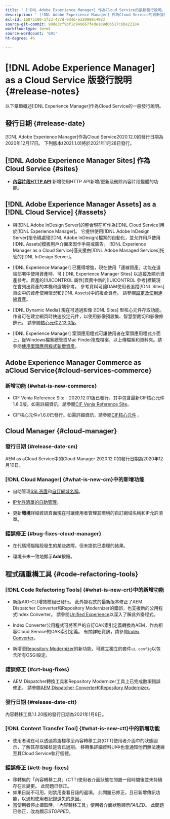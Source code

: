 ```yaml
---
title: ' [!DNL Adobe Experience Manager] 作為Cloud Service的最新發行說明。'
description: ' [!DNL Adobe Experience Manager] 作為Cloud Service的最新發行說明。'
exl-id: 16875180-1f23-477d-9d4d-e220998c4983
source-git-commit: 90de3cf9bf1c949667f4de109d0b517c6be22184
workflow-type: tm+mt
source-wordcount: '691'
ht-degree: 4%

---
```


# [!DNL Adobe Experience Manager] as a Cloud Service 版發行說明 {#release-notes}

以下章節概述[!DNL Experience Manager]作為Cloud Service的一般發行說明。

## 發行日期 {#release-date}

[!DNL Adobe Experience Manager]作為Cloud Service2020.12.0的發行日期為2020年12月17日。
下列版本(2021.1.0)將於2021年1月28日發行。

## [!DNL Adobe Experience Manager Sites] 作為Cloud Service {#sites}

* **[內容片段HTTP API](/help/assets/content-fragments/assets-api-content-fragments.md)**:新增使用HTTP API新增/更新及刪除內容片段變體的功能。

## [!DNL Adobe Experience Manager Assets] as a [!DNL Cloud Service] {#assets}

* 與[!DNL Adobe InDesign Server]的整合現在可作為[!DNL Cloud Service]用於[!DNL Experience Manager]。 它提供使用[!DNL Adobe InDesign Server]指令碼處理[!DNL Adobe InDesign]檔案的自動化，並允許用戶使用[!DNL Assets]模板用戶介面來製作手冊或廣告。 [!DNL Experience Manager as a Cloud Service]僅支援由[!DNL Adobe Managed Services]托管的[!DNL InDesign Server]。 <!-- TBD: Add link to article. -->

* [!DNL Experience Manager] 已獲得增強，現在使用「連線資產」功能在遠端部署中使用資產時，可 [!DNL Experience Manager Sites] 以追蹤及顯示資產參考。資產的[!UICONTROL 屬性]頁面中新的[!UICONTROL 參考]標籤現在會列出資產的本機和遠端參考。 參考資料可讓DAM使用者追蹤[!DNL Sites]頁面中的資產使用情況和[!DNL Assets]中的複合資產。 請參閱[設定及使用連線資產](/help/assets/use-assets-across-connected-assets-instances.md)。

* [!DNL Dynamic Media] 現在可透過影像 [!DNL Sites] 型核心元件存取功能。作者可在建立網頁時快速設定元件，以使用影像預設集、智慧型裁切和影像修飾元。 請參閱[核心元件2.13.0版](https://github.com/adobe/aem-core-wcm-components/releases/tag/core.wcm.components.reactor-2.13.0)。

* [!DNL Experience Manager] 案頭應用程式可讓使用者在案頭應用程式介面上，從Windows檔案總管或Mac Finder拖曳檔案，以上傳檔案和資料夾。請參閱[使用案頭應用程式新增資產](https://experienceleague.adobe.com/docs/experience-manager-desktop-app/using/using.html#upload-and-add-new-assets-to-aem)。

## Adobe Experience Manager Commerce as aCloud Service{#cloud-services-commerce}

### 新增功能 {#what-is-new-commerce}

* CIF Venia Reference Site - 2020.12.01版已發行，其中包含最新CIF核心元件1.6.0版。如需詳細資訊，請參閱[CIF Venia Reference Site](https://github.com/adobe/aem-cif-guides-venia/releases/tag/venia-2020.12.01)。

* CIF核心元件v1.6.0已發行。如需詳細資訊，請參閱[CIF核心元件](https://github.com/adobe/aem-core-cif-components/releases/tag/core-cif-components-reactor-1.6.0) 。

## Cloud Manager {#cloud-manager}

### 發行日期 {#release-date-cm}

AEM as aCloud Service中的Cloud Manager 2020.12.0的發行日期為2020年12月10日。

### [!DNL Cloud Manager] {#what-is-new-cm}中的新增功能

* 自助管理[SSL憑證](/help/implementing/cloud-manager/managing-ssl-certifications/introduction.md)和[自訂網域名稱](/help/implementing/cloud-manager/custom-domain-names/introduction.md)。

* [IP允許清單的自助管理](/help/implementing/cloud-manager/ip-allow-lists/introduction.md)。

* 更新&#x200B;**環境**&#x200B;詳細資訊頁面現在可讓使用者管理其環境的自訂網域名稱和IP允許清單。

### 錯誤修正 {#bug-fixes-cloud-manager}

* 在代碼掃描階段發生的某些故障，但未提供已處理的結果。

* 環境卡未一致地顯示&#x200B;**Add**&#x200B;按鈕。

## 程式碼重構工具 {#code-refactoring-tools}

### [!DNL Code Refactoring Tools] {#what-is-new-crt}中的新增功能

* 新版AIO-CLI增效模組已發行。 此外掛程式的最新版本修正了AEM Dispatcher Converter和Repository Modernizer的錯誤，也支援新的公用程式Index Converter。 請參閱[Unified Experience](https://experienceleague.adobe.com/docs/experience-manager-cloud-service/moving/refactoring-tools/unified-experience.html?lang=en#benefits)以深入了解此外掛程式。

* Index Converter公用程式可將客戶的自訂OAK索引定義轉換為AEM，作為相容Cloud Service的OAK索引定義。 有關詳細資訊，請參閱[Index Converter](https://github.com/adobe/aem-cloud-service-source-migration/tree/master/packages/index-converter)。

* 新增至[Repository Modernizer](https://github.com/adobe/aem-cloud-service-source-migration/tree/master/packages/repository-modernizer)的新功能，可建立獨立的套件`ui.config`以包含所有OSGi設定。

### 錯誤修正 {#crt-bug-fixes}

* AEM Dispatcher轉換工具和Repository Modernizer工具上已完成數項錯誤修正。 請參閱[AEM Dispatcher Converter](https://github.com/adobe/aem-cloud-service-source-migration/tree/master/packages/dispatcher-converter)和[Repository Modernizer](https://github.com/adobe/aem-cloud-service-source-migration/tree/master/packages/repository-modernizer)。

### 發行日期 {#release-date-ctt}

內容轉移工具1.1.20版的發行日期為2021年1月8日。

### [!DNL Content Transfer Tool] {#what-is-new-ctt}中的新增功能

* 使用者現在可以透過將游標移至內容轉移工具(CTT)使用者介面中的狀態圖示，了解其存取權杖是否已過期。 移轉集詳細資料UI中也會通知他們無法連線至其Cloud Service執行個體。

### 錯誤修正 {#ctt-bug-fixes}

* 移轉集的「內容轉移工具」(CTT)使用者介面狀態在閒置一段時間後並未持續存在且變更。 此問題已修正。
* 如果日誌不可用，則禁用查看日誌的選項。 此問題已修正，且已新增傳訊功能，以通知使用者記錄遺失的原因。
* 當使用者停止擷取時，「內容轉移工具」使用者介面狀態顯示&#x200B;*FAILED*。 此問題已修正，改為顯示&#x200B;*STOPPED*。
